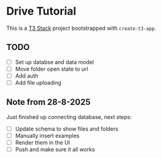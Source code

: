 # Drive Tutorial

This is a [T3 Stack](https://create.t3.gg/) project bootstrapped with `create-t3-app`.

## TODO

- [ ] Set up databse and data model
- [ ] Move folder open state to url
- [ ] Add auth
- [ ] Add file uploading

## Note from 28-8-2025

Just finished up connecting database, next steps: 

- [ ] Update schema to show files and folders
- [ ] Manually insert examples
- [ ] Render them in the UI
- [ ] Push and make sure it all works
